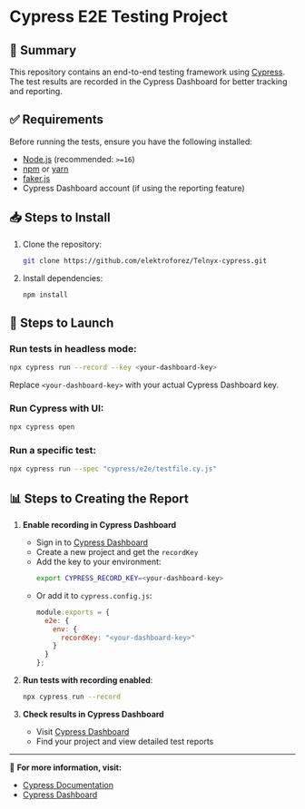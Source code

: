 # Cypress E2E Testing Project

## 📌 Summary
This repository contains an end-to-end testing framework using [Cypress](https://www.cypress.io/).  
The test results are recorded in the Cypress Dashboard for better tracking and reporting.  

## ✅ Requirements
Before running the tests, ensure you have the following installed:
- [Node.js](https://nodejs.org/) (recommended: `>=16`)
- [npm](https://www.npmjs.com/) or [yarn](https://yarnpkg.com/)
- [faker.js](https://fakerjs.dev/)
- Cypress Dashboard account (if using the reporting feature)

## 📥 Steps to Install
1. Clone the repository:
   ```sh
   git clone https://github.com/elektroforez/Telnyx-cypress.git
   ```
2. Install dependencies:
   ```sh
   npm install
   ```
   
## 🚀 Steps to Launch
### Run tests in headless mode:
```sh
npx cypress run --record --key <your-dashboard-key>
```
Replace `<your-dashboard-key>` with your actual Cypress Dashboard key.

### Run Cypress with UI:
```sh
npx cypress open
```

### Run a specific test:
```sh
npx cypress run --spec "cypress/e2e/testfile.cy.js"
```

## 📊 Steps to Creating the Report
1. **Enable recording in Cypress Dashboard**  
   - Sign in to [Cypress Dashboard](https://dashboard.cypress.io/)
   - Create a new project and get the `recordKey`
   - Add the key to your environment:
     ```sh
     export CYPRESS_RECORD_KEY=<your-dashboard-key>
     ```
   - Or add it to `cypress.config.js`:
     ```javascript
     module.exports = {
       e2e: {
         env: {
           recordKey: "<your-dashboard-key>"
         }
       }
     };
     ```
   
2. **Run tests with recording enabled**:
   ```sh
   npx cypress run --record
   ```

3. **Check results in Cypress Dashboard**  
   - Visit [Cypress Dashboard](https://dashboard.cypress.io/)
   - Find your project and view detailed test reports

---

📖 **For more information, visit:**  
- [Cypress Documentation](https://docs.cypress.io/)  
- [Cypress Dashboard](https://dashboard.cypress.io/)  


